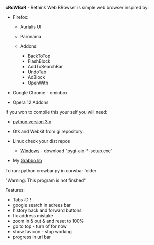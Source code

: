 **cRoWBaR** - Rethink Web BRowser is simple web browser inspired by:

 *  Firefox:
    * Aurialis UI
    * Paronama
    * Addons:

        * BackToTop
        * FlashBlock
        * AddToSearchBar
        * UndoTab
        * AdBlock
        * OpenWith

 * Google Chrome - ominbox
 * Opera 12 Addons

If you won to compile this your self you will need:

- [python version 3.x](https://www.python.org/)
- Gtk and Webkit from gi repository:

- Linux check your dist repos
   - [Windows](http://sourceforge.net/projects/pygobjectwin32/files/) - download "pygi-aio-*-setup.exe"

- My [Grabbo lib](https://github.com/jeremi360/Grabbo)

To run: python crowbar.py in corwbar folder

"Warning: This program is not finshed"

Features:
* Tabs :D !
* google search in adrees bar
* history back and forward buttons
* fix address mistake
* zoom in & out & and reset to 100%
* go to top - turn of for now
* show favicon - stop working
* progress in url bar
